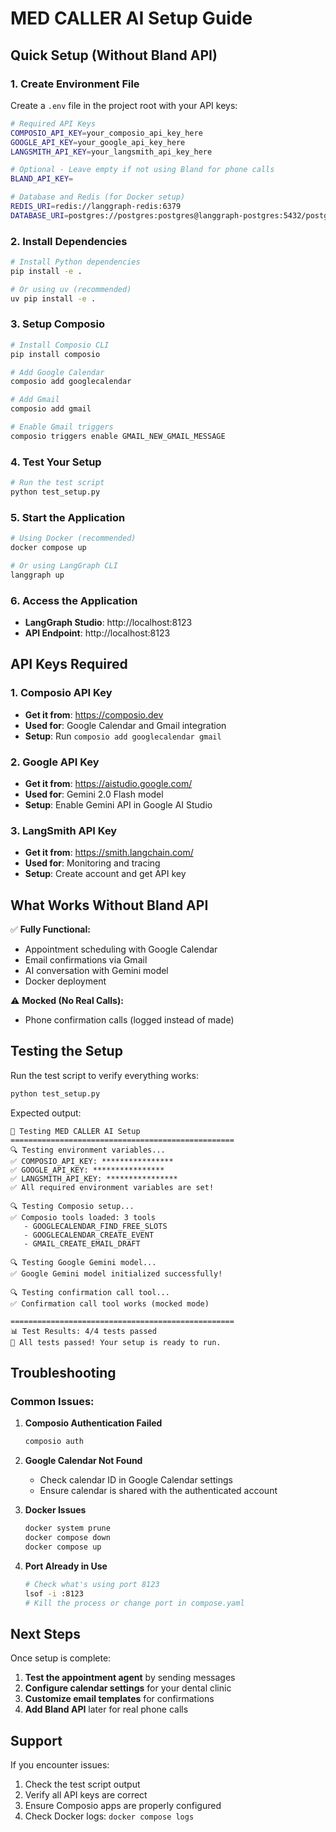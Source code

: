 # MED CALLER AI Setup Guide

## Quick Setup (Without Bland API)

### 1. Create Environment File

Create a `.env` file in the project root with your API keys:

```bash
# Required API Keys
COMPOSIO_API_KEY=your_composio_api_key_here
GOOGLE_API_KEY=your_google_api_key_here
LANGSMITH_API_KEY=your_langsmith_api_key_here

# Optional - Leave empty if not using Bland for phone calls
BLAND_API_KEY=

# Database and Redis (for Docker setup)
REDIS_URI=redis://langgraph-redis:6379
DATABASE_URI=postgres://postgres:postgres@langgraph-postgres:5432/postgres?sslmode=disable
```

### 2. Install Dependencies

```bash
# Install Python dependencies
pip install -e .

# Or using uv (recommended)
uv pip install -e .
```

### 3. Setup Composio

```bash
# Install Composio CLI
pip install composio

# Add Google Calendar
composio add googlecalendar

# Add Gmail
composio add gmail

# Enable Gmail triggers
composio triggers enable GMAIL_NEW_GMAIL_MESSAGE
```

### 4. Test Your Setup

```bash
# Run the test script
python test_setup.py
```

### 5. Start the Application

```bash
# Using Docker (recommended)
docker compose up

# Or using LangGraph CLI
langgraph up
```

### 6. Access the Application

- **LangGraph Studio**: http://localhost:8123
- **API Endpoint**: http://localhost:8123

## API Keys Required

### 1. Composio API Key
- **Get it from**: https://composio.dev
- **Used for**: Google Calendar and Gmail integration
- **Setup**: Run `composio add googlecalendar gmail`

### 2. Google API Key
- **Get it from**: https://aistudio.google.com/
- **Used for**: Gemini 2.0 Flash model
- **Setup**: Enable Gemini API in Google AI Studio

### 3. LangSmith API Key
- **Get it from**: https://smith.langchain.com/
- **Used for**: Monitoring and tracing
- **Setup**: Create account and get API key

## What Works Without Bland API

✅ **Fully Functional:**
- Appointment scheduling with Google Calendar
- Email confirmations via Gmail
- AI conversation with Gemini model
- Docker deployment

⚠️ **Mocked (No Real Calls):**
- Phone confirmation calls (logged instead of made)

## Testing the Setup

Run the test script to verify everything works:

```bash
python test_setup.py
```

Expected output:
```
🚀 Testing MED CALLER AI Setup
==================================================
🔍 Testing environment variables...
✅ COMPOSIO_API_KEY: ****************
✅ GOOGLE_API_KEY: ****************
✅ LANGSMITH_API_KEY: ****************
✅ All required environment variables are set!

🔍 Testing Composio setup...
✅ Composio tools loaded: 3 tools
   - GOOGLECALENDAR_FIND_FREE_SLOTS
   - GOOGLECALENDAR_CREATE_EVENT
   - GMAIL_CREATE_EMAIL_DRAFT

🔍 Testing Google Gemini model...
✅ Google Gemini model initialized successfully!

🔍 Testing confirmation call tool...
✅ Confirmation call tool works (mocked mode)

==================================================
📊 Test Results: 4/4 tests passed
🎉 All tests passed! Your setup is ready to run.
```

## Troubleshooting

### Common Issues:

1. **Composio Authentication Failed**
   ```bash
   composio auth
   ```

2. **Google Calendar Not Found**
   - Check calendar ID in Google Calendar settings
   - Ensure calendar is shared with the authenticated account

3. **Docker Issues**
   ```bash
   docker system prune
   docker compose down
   docker compose up
   ```

4. **Port Already in Use**
   ```bash
   # Check what's using port 8123
   lsof -i :8123
   # Kill the process or change port in compose.yaml
   ```

## Next Steps

Once setup is complete:

1. **Test the appointment agent** by sending messages
2. **Configure calendar settings** for your dental clinic
3. **Customize email templates** for confirmations
4. **Add Bland API** later for real phone calls

## Support

If you encounter issues:
1. Check the test script output
2. Verify all API keys are correct
3. Ensure Composio apps are properly configured
4. Check Docker logs: `docker compose logs` 